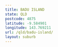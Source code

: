 ```yaml
---
title: BADU ISLAND
state: QLD
postcode: 4875
latitude: -9.584901
longitude: 143.769211
url: /qld/badu-island/
layout: suburb
---
```

